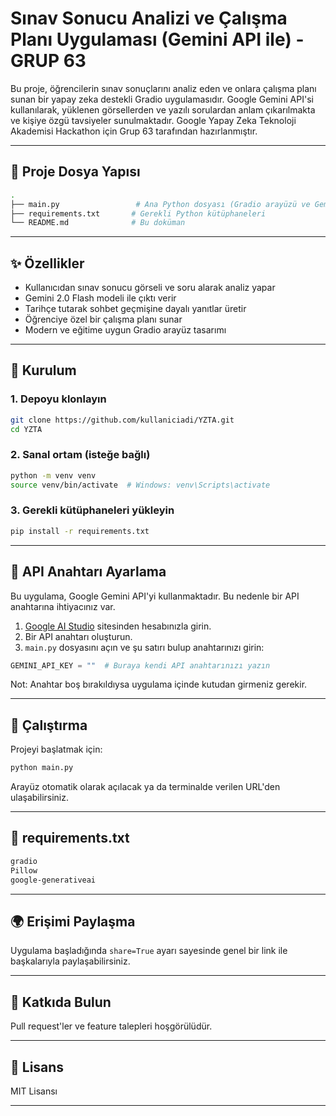 # Sınav Sonucu Analizi ve Çalışma Planı Uygulaması (Gemini API ile) - GRUP 63

Bu proje, öğrencilerin sınav sonuçlarını analiz eden ve onlara çalışma planı sunan bir yapay zeka destekli Gradio uygulamasıdır. Google Gemini API'si kullanılarak, yüklenen görsellerden ve yazılı sorulardan anlam çıkarılmakta ve kişiye özgü tavsiyeler sunulmaktadır. Google Yapay Zeka Teknoloji Akademisi Hackathon için Grup 63 tarafından hazırlanmıştır.

---

## 📂 Proje Dosya Yapısı

```bash
.
├── main.py                 # Ana Python dosyası (Gradio arayüzü ve Gemini API entegrasyonu)
├── requirements.txt       # Gerekli Python kütüphaneleri
└── README.md              # Bu doküman
```

---

## ✨ Özellikler

- Kullanıcıdan sınav sonucu görseli ve soru alarak analiz yapar
- Gemini 2.0 Flash modeli ile çıktı verir
- Tarihçe tutarak sohbet geçmişine dayalı yanıtlar üretir
- Öğrenciye özel bir çalışma planı sunar
- Modern ve eğitime uygun Gradio arayüz tasarımı

---

## 🚀 Kurulum

### 1. Depoyu klonlayın

```bash
git clone https://github.com/kullaniciadi/YZTA.git
cd YZTA
```

### 2. Sanal ortam (isteğe bağlı)

```bash
python -m venv venv
source venv/bin/activate  # Windows: venv\Scripts\activate
```

### 3. Gerekli kütüphaneleri yükleyin

```bash
pip install -r requirements.txt
```

---

## 🔑 API Anahtarı Ayarlama

Bu uygulama, Google Gemini API'yi kullanmaktadır. Bu nedenle bir API anahtarına ihtiyacınız var.

1. [Google AI Studio](https://makersuite.google.com/app) sitesinden hesabınızla girin.
2. Bir API anahtarı oluşturun.
3. `main.py` dosyasını açın ve şu satırı bulup anahtarınızı girin:

```python
GEMINI_API_KEY = ""  # Buraya kendi API anahtarınızı yazın
```

Not: Anahtar boş bırakıldıysa uygulama içinde kutudan girmeniz gerekir.

---

## 🚪 Çalıştırma

Projeyi başlatmak için:

```bash
python main.py
```

Arayüz otomatik olarak açılacak ya da terminalde verilen URL'den ulaşabilirsiniz.

---

## 🔹 requirements.txt

```txt
gradio
Pillow
google-generativeai
```

---

## 🌍 Erişimi Paylaşma

Uygulama başladığında `share=True` ayarı sayesinde genel bir link ile başkalarıyla paylaşabilirsiniz.

---

## 🌟 Katkıda Bulun

Pull request'ler ve feature talepleri hoşgörülüdür.

---

## 📄 Lisans

MIT Lisansı

---


